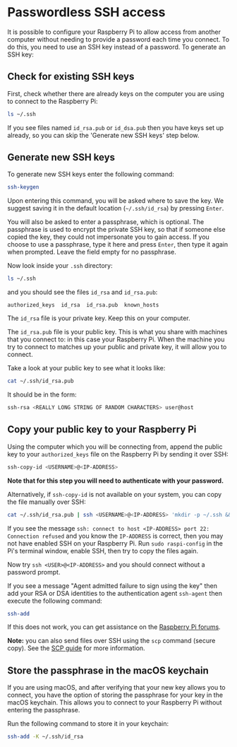 # Passwordless SSH access

It is possible to configure your Raspberry Pi to allow access from another computer without needing to provide a password each time you connect. To do this, you need to use an SSH key instead of a password. To generate an SSH key:

## Check for existing SSH keys

First, check whether there are already keys on the computer you are using to connect to the Raspberry Pi:

```bash
ls ~/.ssh
```

If you see files named `id_rsa.pub` or `id_dsa.pub` then you have keys set up already, so you can skip the 'Generate new SSH keys' step below.

## Generate new SSH keys

To generate new SSH keys enter the following command:

```bash
ssh-keygen
```

Upon entering this command, you will be asked where to save the key. We suggest saving it in the default location (`~/.ssh/id_rsa`) by pressing `Enter`.

You will also be asked to enter a passphrase, which is optional. The passphrase is used to encrypt the private SSH key, so that if someone else copied the key, they could not impersonate you to gain access. If you choose to use a passphrase, type it here and press `Enter`, then type it again when prompted. Leave the field empty for no passphrase.

Now look inside your `.ssh` directory:

```bash
ls ~/.ssh
```

and you should see the files `id_rsa` and `id_rsa.pub`:

```
authorized_keys  id_rsa  id_rsa.pub  known_hosts
```

The `id_rsa` file is your private key. Keep this on your computer.

The `id_rsa.pub` file is your public key. This is what you share with machines that you connect to: in this case your Raspberry Pi. When the machine you try to connect to matches up your public and private key, it will allow you to connect.

Take a look at your public key to see what it looks like:

```bash
cat ~/.ssh/id_rsa.pub
```

It should be in the form:

```bash
ssh-rsa <REALLY LONG STRING OF RANDOM CHARACTERS> user@host
```

<a name="copy-your-public-key-to-your-raspberry-pi"></a>
## Copy your public key to your Raspberry Pi


Using the computer which you will be connecting from, append the public key to your `authorized_keys` file on the Raspberry Pi by sending it over SSH:

```bash
ssh-copy-id <USERNAME>@<IP-ADDRESS>
```

**Note that for this step you will need to authenticate with your password.**

Alternatively, if `ssh-copy-id` is not available on your system, you can copy the file manually over SSH:

```bash
cat ~/.ssh/id_rsa.pub | ssh <USERNAME>@<IP-ADDRESS> 'mkdir -p ~/.ssh && cat >> ~/.ssh/authorized_keys'
```

If you see the message `ssh: connect to host <IP-ADDRESS> port 22: Connection refused` and you know the `IP-ADDRESS` is correct, then you may not have enabled SSH on your Raspberry Pi. Run `sudo raspi-config` in the Pi's terminal window, enable SSH, then try to copy the files again.

Now try `ssh <USER>@<IP-ADDRESS>` and you should connect without a password prompt.

If you see a message "Agent admitted failure to sign using the key" then add your RSA or DSA identities to the authentication agent `ssh-agent` then execute the following command:

```bash
ssh-add
```

If this does not work, you can get assistance on the [Raspberry Pi forums](https://www.raspberrypi.org/forums/).

**Note:** you can also send files over SSH using the `scp` command (secure copy). See the [SCP guide](scp.md) for more information.

## Store the passphrase in the macOS keychain

If you are using macOS, and after verifying that your new key allows you to connect, you have the option of storing the passphrase for your key in the macOS keychain. This allows you to connect to your Raspberry Pi without entering the passphrase.

Run the following command to store it in your keychain:

```bash
ssh-add -K ~/.ssh/id_rsa
```
